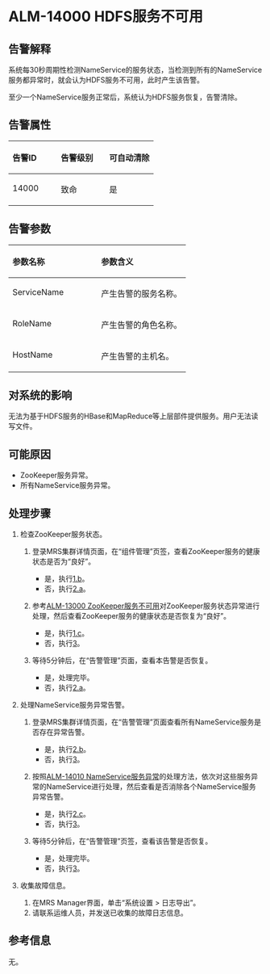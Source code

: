 # ALM-14000 HDFS服务不可用<a name="alm_14000"></a>

## 告警解释<a name="zh-cn_topic_0191813870_section18389930"></a>

系统每30秒周期性检测NameService的服务状态，当检测到所有的NameService服务都异常时，就会认为HDFS服务不可用，此时产生该告警。

至少一个NameService服务正常后，系统认为HDFS服务恢复，告警清除。

## 告警属性<a name="zh-cn_topic_0191813870_section31291646"></a>

<a name="zh-cn_topic_0191813870_table21421675"></a>
<table><thead align="left"><tr id="zh-cn_topic_0191813870_row9119245"><th class="cellrowborder" valign="top" width="33.33333333333333%" id="mcps1.1.4.1.1"><p id="zh-cn_topic_0191813870_p461342"><a name="zh-cn_topic_0191813870_p461342"></a><a name="zh-cn_topic_0191813870_p461342"></a>告警ID</p>
</th>
<th class="cellrowborder" valign="top" width="33.33333333333333%" id="mcps1.1.4.1.2"><p id="zh-cn_topic_0191813870_p37368736"><a name="zh-cn_topic_0191813870_p37368736"></a><a name="zh-cn_topic_0191813870_p37368736"></a>告警级别</p>
</th>
<th class="cellrowborder" valign="top" width="33.33333333333333%" id="mcps1.1.4.1.3"><p id="zh-cn_topic_0191813870_p6968762"><a name="zh-cn_topic_0191813870_p6968762"></a><a name="zh-cn_topic_0191813870_p6968762"></a>可自动清除</p>
</th>
</tr>
</thead>
<tbody><tr id="zh-cn_topic_0191813870_row27598869"><td class="cellrowborder" valign="top" width="33.33333333333333%" headers="mcps1.1.4.1.1 "><p id="zh-cn_topic_0191813870_p20915929"><a name="zh-cn_topic_0191813870_p20915929"></a><a name="zh-cn_topic_0191813870_p20915929"></a>14000</p>
</td>
<td class="cellrowborder" valign="top" width="33.33333333333333%" headers="mcps1.1.4.1.2 "><p id="zh-cn_topic_0191813870_p16468652"><a name="zh-cn_topic_0191813870_p16468652"></a><a name="zh-cn_topic_0191813870_p16468652"></a>致命</p>
</td>
<td class="cellrowborder" valign="top" width="33.33333333333333%" headers="mcps1.1.4.1.3 "><p id="zh-cn_topic_0191813870_p58892473"><a name="zh-cn_topic_0191813870_p58892473"></a><a name="zh-cn_topic_0191813870_p58892473"></a>是</p>
</td>
</tr>
</tbody>
</table>

## 告警参数<a name="zh-cn_topic_0191813870_section13189358"></a>

<a name="zh-cn_topic_0191813870_table5560998"></a>
<table><thead align="left"><tr id="zh-cn_topic_0191813870_row7715150"><th class="cellrowborder" valign="top" width="50%" id="mcps1.1.3.1.1"><p id="zh-cn_topic_0191813870_p20947391"><a name="zh-cn_topic_0191813870_p20947391"></a><a name="zh-cn_topic_0191813870_p20947391"></a>参数名称</p>
</th>
<th class="cellrowborder" valign="top" width="50%" id="mcps1.1.3.1.2"><p id="zh-cn_topic_0191813870_p19017142"><a name="zh-cn_topic_0191813870_p19017142"></a><a name="zh-cn_topic_0191813870_p19017142"></a>参数含义</p>
</th>
</tr>
</thead>
<tbody><tr id="zh-cn_topic_0191813870_row63993496"><td class="cellrowborder" valign="top" width="50%" headers="mcps1.1.3.1.1 "><p id="zh-cn_topic_0191813870_p16090703"><a name="zh-cn_topic_0191813870_p16090703"></a><a name="zh-cn_topic_0191813870_p16090703"></a>ServiceName</p>
</td>
<td class="cellrowborder" valign="top" width="50%" headers="mcps1.1.3.1.2 "><p id="zh-cn_topic_0191813870_p28278595"><a name="zh-cn_topic_0191813870_p28278595"></a><a name="zh-cn_topic_0191813870_p28278595"></a>产生告警的服务名称。</p>
</td>
</tr>
<tr id="zh-cn_topic_0191813870_row53180767"><td class="cellrowborder" valign="top" width="50%" headers="mcps1.1.3.1.1 "><p id="zh-cn_topic_0191813870_p12674872"><a name="zh-cn_topic_0191813870_p12674872"></a><a name="zh-cn_topic_0191813870_p12674872"></a>RoleName</p>
</td>
<td class="cellrowborder" valign="top" width="50%" headers="mcps1.1.3.1.2 "><p id="zh-cn_topic_0191813870_p20031746"><a name="zh-cn_topic_0191813870_p20031746"></a><a name="zh-cn_topic_0191813870_p20031746"></a>产生告警的角色名称。</p>
</td>
</tr>
<tr id="zh-cn_topic_0191813870_row46067993"><td class="cellrowborder" valign="top" width="50%" headers="mcps1.1.3.1.1 "><p id="zh-cn_topic_0191813870_p40519951"><a name="zh-cn_topic_0191813870_p40519951"></a><a name="zh-cn_topic_0191813870_p40519951"></a>HostName</p>
</td>
<td class="cellrowborder" valign="top" width="50%" headers="mcps1.1.3.1.2 "><p id="zh-cn_topic_0191813870_p60890569"><a name="zh-cn_topic_0191813870_p60890569"></a><a name="zh-cn_topic_0191813870_p60890569"></a>产生告警的主机名。</p>
</td>
</tr>
</tbody>
</table>

## 对系统的影响<a name="zh-cn_topic_0191813870_section51595365"></a>

无法为基于HDFS服务的HBase和MapReduce等上层部件提供服务。用户无法读写文件。

## 可能原因<a name="zh-cn_topic_0191813870_section61705107"></a>

-   ZooKeeper服务异常。
-   所有NameService服务异常。

## 处理步骤<a name="zh-cn_topic_0191813870_section18475057"></a>

1.  检查ZooKeeper服务状态。
    1.  登录MRS集群详情页面，在“组件管理”页签，查看ZooKeeper服务的健康状态是否为“良好”。
        -   是，执行[1.b](#zh-cn_topic_0191813870_cn_58_42_000001_4_mmccppss_ss2)。
        -   否，执行[2.a](#zh-cn_topic_0191813870_cn_58_42_000001_4_mmccppss_ss4)。

    2.  <a name="zh-cn_topic_0191813870_cn_58_42_000001_4_mmccppss_ss2"></a>参考[ALM-13000 ZooKeeper服务不可用](ALM-13000-ZooKeeper服务不可用-52.md)对ZooKeeper服务状态异常进行处理，然后查看ZooKeeper服务的健康状态是否恢复为“良好”。
        -   是，执行[1.c](#zh-cn_topic_0191813870_cn_58_42_000001_4_mmccppss_ss3)。
        -   否，执行[3](#zh-cn_topic_0191813870_li572522141314)。

    3.  <a name="zh-cn_topic_0191813870_cn_58_42_000001_4_mmccppss_ss3"></a>等待5分钟后，在“告警管理”页面，查看本告警是否恢复。
        -   是，处理完毕。
        -   否，执行[2.a](#zh-cn_topic_0191813870_cn_58_42_000001_4_mmccppss_ss4)。

2.  处理NameService服务异常告警。
    1.  <a name="zh-cn_topic_0191813870_cn_58_42_000001_4_mmccppss_ss4"></a>登录MRS集群详情页面，在“告警管理”页面查看所有NameService服务是否存在异常告警。
        -   是，执行[2.b](#zh-cn_topic_0191813870_cn_58_42_000001_4_mmccppss_ss5)。
        -   否，执行[3](#zh-cn_topic_0191813870_li572522141314)。

    2.  <a name="zh-cn_topic_0191813870_cn_58_42_000001_4_mmccppss_ss5"></a>按照[ALM-14010 NameService服务异常](ALM-14010-NameService服务异常-59.md)的处理方法，依次对这些服务异常的NameService进行处理，然后查看是否消除各个NameService服务异常告警。
        -   是，执行[2.c](#zh-cn_topic_0191813870_cn_58_42_000001_4_mmccppss_checkbk_5)。
        -   否，执行[3](#zh-cn_topic_0191813870_li572522141314)。

    3.  <a name="zh-cn_topic_0191813870_cn_58_42_000001_4_mmccppss_checkbk_5"></a>等待5分钟后，在“告警管理”页签，查看该告警是否恢复。
        -   是，处理完毕。
        -   否，执行[3](#zh-cn_topic_0191813870_li572522141314)。

3.  <a name="zh-cn_topic_0191813870_li572522141314"></a>收集故障信息。
    1.  在MRS Manager界面，单击“系统设置 \> 日志导出”。
    2.  请联系运维人员，并发送已收集的故障日志信息。


## 参考信息<a name="zh-cn_topic_0191813870_section32057793"></a>

无。

